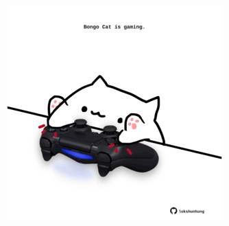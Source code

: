 <!-- built at 02/09/2025, 14:00:34 UTC -->
<p align="center">
  <img width="500" height="500" src="./ReadmeImage.svg">
</p>
